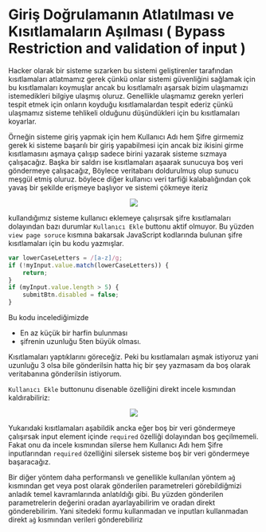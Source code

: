 # Giriş Doğrulamanın Atlatılması ve Kısıtlamaların Aşılması ( Bypass Restriction and validation of input )
Hacker olarak bir sisteme sızarken bu sistemi geliştirenler tarafından kısıtlamaları atlatmamız gerek çünkü onlar sistemi güvenliğini sağlamak için bu kısıtlamaları koymuşlar ancak bu kısıtlamalrı aşarsak bizim ulaşmamızı istemedikleri bilgiye ulaşmış oluruz. Genellikle ulaşmamız gerekn yerleri tespit etmek için onların koyduğu kısıtlamalardan tespit ederiz çünkü ulaşmamız sisteme tehlikeli olduğunu düşündükleri için bu kısıtlamaları koyarlar. 

Örneğin sisteme giriş yapmak için hem Kullanıcı Adı hem Şifre girmemiz gerek ki sisteme başarılı bir giriş yapabilmesi için ancak biz ikisini girme kısıtlamasını aşmaya çalışıp sadece birini yazarak sisteme sızmaya çalışacağız. Başka bir saldırı ise kısıtlamaları aşaarak sunucuya boş veri göndermeye çalışacağız, Böylece veritabanı doldurulmuş olup sunucu meşgül etmiş oluruz. böylece diğer kullanıcı veri tarfiği kalabalığından çok yavaş bir şekilde erişmeye başlıyor ve sistemi çökmeye iteriz 

<div align='center' >
    <img src='https://github.com/yasir723/giris-dogrulamanin-atlatilmasi-ve-kisitlamalarin-asilmasi/assets/111686779/cb13a77e-97f1-46ed-a916-cc7963b4e05f'>
</div>

kullandığımız sisteme kullanıcı eklemeye çalışırsak şifre kısıtlamaları dolayından bazı durumlar `Kullanıcı Ekle` buttonu aktif olmuyor. Bu yüzden `view page soruce` kısmına bakarsak JavaScript kodlarında bulunan şifre kısıtlamaları için bu kodu yazmışlar.


```js
var lowerCaseLetters = /[a-z]/g;
if (!myInput.value.match(lowerCaseLetters)) {
    return;
}
if (myInput.value.length > 5) {
    submitBtn.disabled = false;
}
```
Bu kodu incelediğimizde 
- En az küçük bir harfin bulunması
- şifrenin uzunluğu 5ten büyük olması.

Kısıtlamaları yaptıklarını göreceğiz. Peki bu kısıtlamaları aşmak istiyoruz yani uzunluğu 3 olsa bile gönderilsin hatta hiç bir şey yazmasam da boş olarak veritabanına gönderilsin istiyorum.

`Kullanıcı Ekle` buttonunu disenable özelliğini direkt incele kısmından kaldırabiliriz:

<div align='center' >
    <img src='https://github.com/yasir723/giris-dogrulamanin-atlatilmasi-ve-kisitlamalarin-asilmasi/assets/111686779/409a0a37-8b52-4643-9383-3d42fb020ee8'>
</div>

Yukarıdaki kısıtlamaları aşabildik ancka eğer boş bir veri göndermeye çalışırsak input element içinde `required` özelliği dolayından boş geçilmemeli. Fakat onu da incele kısmından silerse hem Kullanıcı Adı hem Şifre inputlarından `required` özelliğini silersek sisteme boş bir veri göndermeye başaracağız.

Bir diğer yöntem daha performanslı ve genellikle kullanılan yöntem `ağ` kısmından get veya post olarak gönderilen parametreleri görebildiğmizi anladık temel kavramlarında anlatıldığı gibi. Bu yüzden gönderilen parametrelerin değerini oradan ayarlayabilirim ve oradan direkt gönderebilirim. Yani sitedeki formu kullanmadan ve inputları kullanmadan direkt  `ağ` kısmından verileri gönderebiliriz
